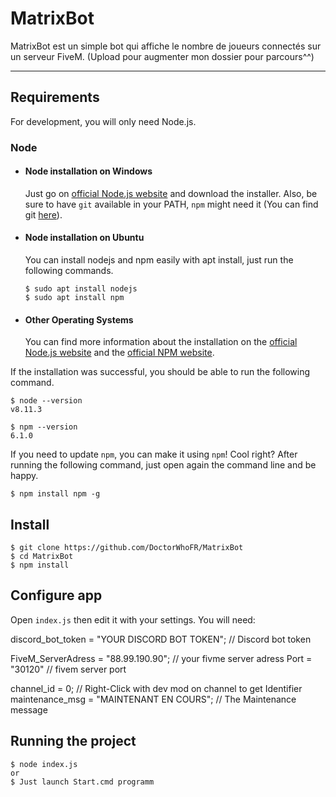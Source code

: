 # MatrixBot

MatrixBot est un simple bot qui affiche le nombre de joueurs connectés sur un serveur FiveM.
(Upload pour augmenter mon dossier pour parcours^^)

---
## Requirements

For development, you will only need Node.js.

### Node
- #### Node installation on Windows

  Just go on [official Node.js website](https://nodejs.org/) and download the installer.
Also, be sure to have `git` available in your PATH, `npm` might need it (You can find git [here](https://git-scm.com/)).

- #### Node installation on Ubuntu

  You can install nodejs and npm easily with apt install, just run the following commands.

      $ sudo apt install nodejs
      $ sudo apt install npm

- #### Other Operating Systems
  You can find more information about the installation on the [official Node.js website](https://nodejs.org/) and the [official NPM website](https://npmjs.org/).

If the installation was successful, you should be able to run the following command.

    $ node --version
    v8.11.3

    $ npm --version
    6.1.0

If you need to update `npm`, you can make it using `npm`! Cool right? After running the following command, just open again the command line and be happy.

    $ npm install npm -g

## Install

    $ git clone https://github.com/DoctorWhoFR/MatrixBot
    $ cd MatrixBot
    $ npm install

## Configure app

Open `index.js` then edit it with your settings. You will need:

discord_bot_token = "YOUR DISCORD BOT TOKEN"; // Discord bot token

FiveM_ServerAdress = "88.99.190.90"; // your fivme server adress
Port = "30120" // fivem server port

channel_id = 0; // Right-Click with dev mod on channel to get Identifier
maintenance_msg = "MAINTENANT EN COURS"; // The Maintenance message 

## Running the project

    $ node index.js
    or
    $ Just launch Start.cmd programm
